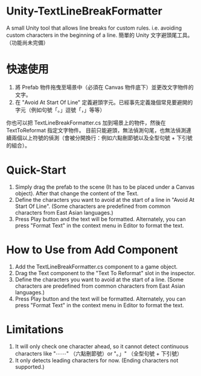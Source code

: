 # Unity-TextLineBreakFormatter
A small Unity tool that allows line breaks for custom rules. i.e. avoiding custom characters in the beginning of a line.
簡單的 Unity 文字避頭尾工具。（功能尚未完備）



# 快速使用
1. 將 Prefab 物件拖曳至場景中（必須在 Canvas 物件底下）並更改文字物件的文字。
2. 在 "Avoid At Start Of Line" 定義避頭字元。已經事先定義幾個常見要避開的字元（例如句號「。」逗號「，」等等）

你也可以把 TextLineBreakFormatter.cs 加到場景上的物件，然後在 TextToReformat 指定文字物件。
目前只能避頭，無法偵測句尾，也無法偵測連續兩個以上符號的偵測（會被分開換行：例如六點刪節號以及全型句號 + 下引號的組合）。

# Quick-Start 
1. Simply drag the prefab to the scene (It has to be placed under a Canvas object). After that change the content of the Text.
2. Define the characters you want to avoid at the start of a line in "Avoid At Start Of Line". (Some characters are predefined from common characters from East Asian languages.)
3. Press Play button and the text will be formatted. Alternately, you can press "Format Text" in the context menu in Editor to format the text.

# How to Use from Add Component
1. Add the TextLineBreakFormatter.cs component to a game object.
2. Drag the Text component to the "Text To Reformat" slot in the inspector.
3. Define the characters you want to avoid at the start of a line. (Some characters are predefined from common characters from East Asian languages.)
4. Press Play button and the text will be formatted. Alternately, you can press "Format Text" in the context menu in Editor to format the text.

# Limitations
1. It will only check one character ahead, so it cannot detect continuous characters like "⋯⋯" （六點刪節號）or "。」"  （全型句號 + 下引號）
2. It only detects leading characters for now. (Ending characters not supported.)

